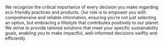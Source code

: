 We recognize the critical importance of every decision you make regarding eco-friendly practices and products. Our role is to empower you with comprehensive and reliable information, ensuring you’re not just selecting an option, but embracing a lifestyle that contributes positively to our planet. We strive to provide tailored solutions that meet your specific sustainability goals, enabling you to make impactful, well-informed decisions swiftly and efficiently
